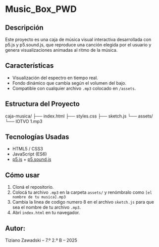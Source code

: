 # Music_Box_PWD
## Descripción
Este proyecto es una caja de música visual interactiva desarrollada con p5.js y p5.sound.js, que reproduce una canción elegida por el usuario y genera visualizaciones animadas al ritmo de la música.
## Características
- Visualización del espectro en tiempo real.
- Fondo dinámico que cambia según el volumen del bajo.
- Compatible con cualquier archivo `.mp3` colocado en `/assets`.
## Estructura del Proyecto
caja-musica/
├── index.html
├── styles.css
├── sketch.js
└── assets/
└── IOTVO 1.mp3
## Tecnologías Usadas
- HTML5 / CSS3
- JavaScript (ES6)
- [p5.js](https://p5js.org/) + [p5.sound.js](https://p5js.org/reference/#/libraries/p5.sound)
## Cómo usar
1. Cloná el repositorio.
2. Colocá tu archivo `.mp3` en la carpeta `assets/` y renómbralo como `[el nombre de tu musica].mp3`
3. Cambia la linea de codigo numero 8 en el archivo `sketch.js` para que sea el nombre de tu archivo `.mp3`.
4. Abrí `index.html` en tu navegador.
## Autor:
Tiziano Zawadski – 7.º 2.º B – 2025
